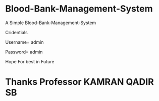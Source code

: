 # Blood-Bank-Management-System
 A Simple Blood-Bank-Management-System
 
 Cridentials
 
 Username= admin
 
 Password= admin
 
 Hope For best in Future
 # Thanks Professor KAMRAN QADIR SB
